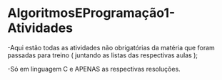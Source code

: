 # AlgoritmosEProgramação1-Atividades

-Aqui estão todas as atividades não obrigatórias da matéria que foram passadas para treino ( juntando as listas das respectivas aulas );

-Só em linguagem C e APENAS as respectivas resoluções.
